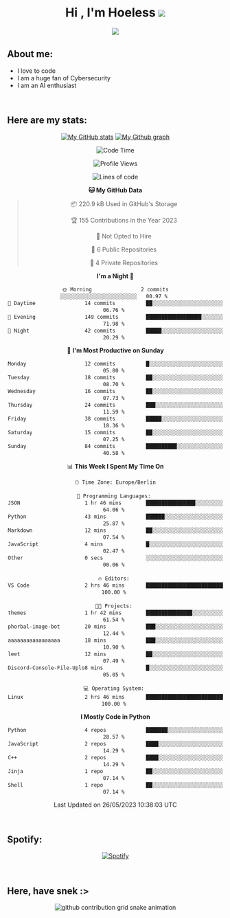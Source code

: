 <h1 align="center">Hi , I'm Hoeless <img src="https://media.giphy.com/media/hvRJCLFzcasrR4ia7z/giphy.gif" width="35"></h1>
<p align="center">
  <a href="https://github.com/whois-hoeless"><img src="https://readme-typing-svg.demolab.com?font=Roboto+Mono&weight=300&size=28&duration=4000&pause=100&color=C109F7&center=true&vCenter=true&width=580&height=127&lines=I'm+a+programmer;I'm+an+AI+enthusiast;I'm+a+big+fan+of+Neural+Networks;I'm+interested+in+Computer+Science;I+love+Cybersecurity;By+the+way+I+use+Arch+%F0%9F%92%80"></a>
</p>

## About me:

- I love to code
- I am a huge fan of Cybersecurity
- I am an AI enthusiast 

<br>

## Here are my stats:

<div align="center">
    
 [![My GitHub stats](https://github-readme-stats.vercel.app/api?username=whois-hoeless&count_private=true&show_icons=true&theme=radical)](https://github.com/whois-hoeless)
 [![My Github graph](http://github-profile-summary-cards.vercel.app/api/cards/profile-details?username=whois-hoeless&theme=radical)](https://github.com/whois-hoeless)

<!--START_SECTION:waka-->
![Code Time](http://img.shields.io/badge/Code%20Time-12%20hrs%2013%20mins-blue)

![Profile Views](http://img.shields.io/badge/Profile%20Views-1-blue)

![Lines of code](https://img.shields.io/badge/From%20Hello%20World%20I%27ve%20Written-24.4%20thousand%20lines%20of%20code-blue)

**🐱 My GitHub Data** 

> 📦 220.9 kB Used in GitHub's Storage 
 > 
> 🏆 155 Contributions in the Year 2023
 > 
> 🚫 Not Opted to Hire
 > 
> 📜 6 Public Repositories 
 > 
> 🔑 4 Private Repositories 
 > 
**I'm a Night 🦉** 

```text
🌞 Morning                2 commits           ░░░░░░░░░░░░░░░░░░░░░░░░░   00.97 % 
🌆 Daytime                14 commits          ██░░░░░░░░░░░░░░░░░░░░░░░   06.76 % 
🌃 Evening                149 commits         ██████████████████░░░░░░░   71.98 % 
🌙 Night                  42 commits          █████░░░░░░░░░░░░░░░░░░░░   20.29 % 
```
📅 **I'm Most Productive on Sunday** 

```text
Monday                   12 commits          █░░░░░░░░░░░░░░░░░░░░░░░░   05.80 % 
Tuesday                  18 commits          ██░░░░░░░░░░░░░░░░░░░░░░░   08.70 % 
Wednesday                16 commits          ██░░░░░░░░░░░░░░░░░░░░░░░   07.73 % 
Thursday                 24 commits          ███░░░░░░░░░░░░░░░░░░░░░░   11.59 % 
Friday                   38 commits          █████░░░░░░░░░░░░░░░░░░░░   18.36 % 
Saturday                 15 commits          ██░░░░░░░░░░░░░░░░░░░░░░░   07.25 % 
Sunday                   84 commits          ██████████░░░░░░░░░░░░░░░   40.58 % 
```


📊 **This Week I Spent My Time On** 

```text
🕑︎ Time Zone: Europe/Berlin

💬 Programming Languages: 
JSON                     1 hr 46 mins        ████████████████░░░░░░░░░   64.06 % 
Python                   43 mins             ██████░░░░░░░░░░░░░░░░░░░   25.87 % 
Markdown                 12 mins             ██░░░░░░░░░░░░░░░░░░░░░░░   07.54 % 
JavaScript               4 mins              █░░░░░░░░░░░░░░░░░░░░░░░░   02.47 % 
Other                    0 secs              ░░░░░░░░░░░░░░░░░░░░░░░░░   00.06 % 

🔥 Editors: 
VS Code                  2 hrs 46 mins       █████████████████████████   100.00 % 

🐱‍💻 Projects: 
themes                   1 hr 42 mins        ███████████████░░░░░░░░░░   61.54 % 
phorbal-image-bot        20 mins             ███░░░░░░░░░░░░░░░░░░░░░░   12.44 % 
aaaaaaaaaaaaaaaaa        18 mins             ███░░░░░░░░░░░░░░░░░░░░░░   10.90 % 
leet                     12 mins             ██░░░░░░░░░░░░░░░░░░░░░░░   07.49 % 
Discord-Console-File-Uplo8 mins              █░░░░░░░░░░░░░░░░░░░░░░░░   05.05 % 

💻 Operating System: 
Linux                    2 hrs 46 mins       █████████████████████████   100.00 % 
```

**I Mostly Code in Python** 

```text
Python                   4 repos             ███████░░░░░░░░░░░░░░░░░░   28.57 % 
JavaScript               2 repos             ████░░░░░░░░░░░░░░░░░░░░░   14.29 % 
C++                      2 repos             ████░░░░░░░░░░░░░░░░░░░░░   14.29 % 
Jinja                    1 repo              ██░░░░░░░░░░░░░░░░░░░░░░░   07.14 % 
Shell                    1 repo              ██░░░░░░░░░░░░░░░░░░░░░░░   07.14 % 
```




 Last Updated on 26/05/2023 10:38:03 UTC
<!--END_SECTION:waka-->
</div>
<br>

## Spotify:

<div align="center">

[![Spotify](https://whois-hoeless.vercel.app/api/spotify?background_color=0d1117&border_color=090d13)](https://open.spotify.com/user/heanchenhorst)
</div>

<br>

## Here, have snek :>
<div align="center">
<picture>
  <source media="(prefers-color-scheme: dark)" srcset="https://raw.githubusercontent.com/whois-hoeless/whois-hoeless/output/github-contribution-grid-snake-dark.svg">
  <source media="(prefers-color-scheme: light)" srcset="https://raw.githubusercontent.com/whois-hoeless/whois-hoeless/output/github-contribution-grid-snake.svg">
  <img alt="github contribution grid snake animation" src="https://raw.githubusercontent.com/whois-hoeless/whois-hoeless/output/github-contribution-grid-snake.svg">
</div>
